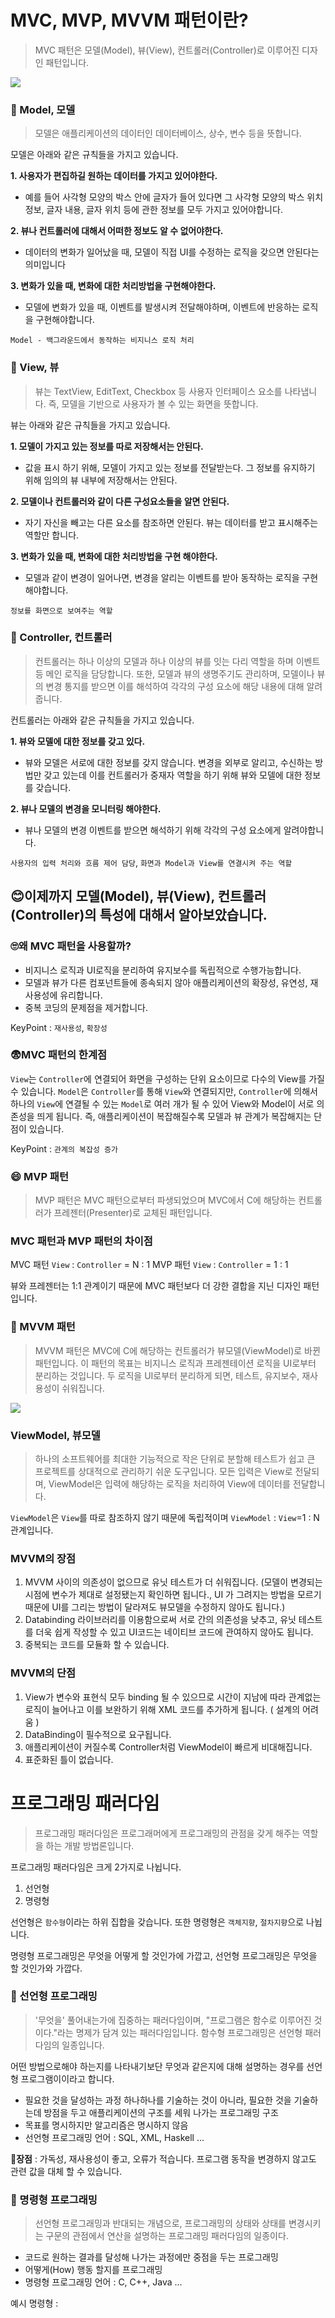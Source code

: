 # MVC, MVP, MVVM 패턴이란?

> MVC 패턴은 모델(Model), 뷰(View), 컨트롤러(Controller)로 이루어진 디자인 패턴입니다.

![](https://velog.velcdn.com/images/oyunseong/post/7c37bea0-d55a-4d07-9770-ec53bd9a37d6/image.png)


### 🍟 Model, 모델
> 모델은 애플리케이션의 데이터인 데이터베이스, 상수, 변수 등을 뜻합니다. 

모델은 아래와 같은 규칙들을 가지고 있습니다. 

**1. 사용자가 편집하길 원하는 데이터를 가지고 있어야한다.**
- 예를 들어 사각형 모양의 박스 안에 글자가 들어 있다면 그 사각형 모양의 박스 위치 정보, 글자 내용, 글자 위치 등에 관한 정보를 모두 가지고 있어야합니다. 

**2. 뷰나 컨트롤러에 대해서 어떠한 정보도 알 수 없어야한다.**
-  데이터의 변화가 일어났을 때, 모델이 직접 UI를 수정하는 로직을 갖으면 안된다는 의미입니다 

**3. 변화가 있을 때, 변화에 대한 처리방법을 구현해야한다.**
- 모델에 변화가 있을 때, 이벤트를 발생시켜 전달해야하며, 이벤트에 반응하는 로직을 구현해야합니다. 

`Model - 백그라운드에서 동작하는 비지니스 로직 처리`

### 🍔 View, 뷰
> 뷰는 TextView, EditText, Checkbox 등 사용자 인터페이스 요소를 나타냅니다. 즉, 모델을 기반으로 사용자가 볼 수 있는 화면을 뜻합니다. 

뷰는 아래와 같은 규칙들을 가지고 있습니다. 

**1. 모델이 가지고 있는 정보를 따로 저장해서는 안된다.**
- 값을 표시 하기 위해, 모델이 가지고 있는 정보를 전달받는다. 그 정보를 유지하기 위해 임의의 뷰 내부에 저장해서는 안된다. 

**2. 모델이나 컨트롤러와 같이 다른 구성요소들을 알면 안된다.**
- 자기 자신을 빼고는 다른 요소를 참조하면 안된다. 뷰는 데이터를 받고 표시해주는 역할만 합니다. 

**3. 변화가 있을 때, 변화에 대한 처리방법을 구현 해야한다.**
- 모델과 같이 변경이 일어나면, 변경을 알리는 이벤트를 받아 동작하는 로직을 구현해야합니다. 

`정보를 화면으로 보여주는 역할`

### 🍿 Controller, 컨트롤러 
> 컨트롤러는 하나 이상의 모델과 하나 이상의 뷰를 잇는 다리 역할을 하며 이벤트 등 메인 로직을 담당합니다. 또한, 모델과 뷰의 생명주기도 관리하며, 모델이나 뷰의 변경 통지를 받으면 이를 해석하여 각각의 구성 요소에 해당 내용에 대해 알려줍니다. 

컨트롤러는 아래와 같은 규칙들을 가지고 있습니다. 

**1. 뷰와 모델에 대한 정보를 갖고 있다.**
- 뷰와 모델은 서로에 대한 정보를 갖지 않습니다. 변경을 외부로 알리고, 수신하는 방법만 갖고 있는데 이를 컨트롤러가 중재자 역할을 하기 위해 뷰와 모델에 대한 정보를 갖습니다. 

**2. 뷰나 모델의 변경을 모니터링 해야한다.**
- 뷰나 모델의 변경 이벤트를 받으면 해석하기 위해 각각의 구성 요소에게 알려야합니다. 

`사용자의 입력 처리와 흐름 제어 담당`, `화면과 Model과 View를 연결시켜 주는 역할`

😊이제까지 모델(Model), 뷰(View), 컨트롤러(Controller)의 특성에 대해서 알아보았습니다. 
--- 
### 🙄왜 MVC 패턴을 사용할까?
- 비지니스 로직과 UI로직을 분리하여 유지보수를 독립적으로 수행가능합니다. 
- 모델과 뷰가 다른 컴포넌트들에 종속되지 않아 애플리케이션의 확장성, 유연성, 재사용성에 유리합니다. 
- 중복 코딩의 문제점을 제거합니다. 

KeyPoint : `재사용성`, `확장성`

### 😨MVC 패턴의 한계점
`View`는 `Controller`에 연결되어 화면을 구성하는 단위 요소이므로 다수의 View를 가질 수 있습니다. 
`Model`은 `Controller`를 통해 `View`와 연결되지만, `Controller`에 의해서 하나의 `View`에 연결될 수 있는 `Model`로 여러 개가 될 수 있어 View와 Model이 서로 의존성을 띄게 됩니다. 
즉, 애플리케이션이 복잡해질수록 모델과 뷰 관계가 복잡해지는 단점이 있습니다. 

KeyPoint : `관계의 복잡성 증가`


### 😄 MVP 패턴
>MVP 패턴은 MVC 패턴으로부터 파생되었으며 MVC에서 C에 해당하는 컨트롤러가 프레젠터(Presenter)로 교체된 패턴입니다. 


### MVC 패턴과 MVP 패턴의 차이점
MVC 패턴 `View` : `Controller` = N : 1
MVP 패턴  `View` : `Controller` = 1 : 1

뷰와 프레젠터는 1:1 관계이기 때문에 MVC 패턴보다 더 강한 결합을 지닌 디자인 패턴입니다. 

### 🥓 MVVM 패턴
> MVVM 패턴은 MVC에 C에 해당하는 컨트롤러가 뷰모델(ViewModel)로 바뀐 패턴입니다. 
이 패턴의 목표는 비지니스 로직과 프레젠테이션 로직을 UI로부터 분리하는 것입니다.
두 로직을 UI로부터 분리하게 되면, 테스트, 유지보수, 재사용성이 쉬워집니다. 

![](https://velog.velcdn.com/images/oyunseong/post/a8504ca1-7322-4d61-97b4-b3b24b51e010/image.png)


### ViewModel, 뷰모델
> 하나의 소프트웨어를 최대한 기능적으로 작은 단위로 분할해 테스트가 쉽고 큰 프로젝트를 상대적으로 관리하기 쉬운 도구입니다. 
모든 입력은 View로 전달되며, ViewModel은 입력에 해당하는 로직을 처리하여 View에 데이터를 전달합니다.

`ViewModel`은 `View`를 따로 참조하지 않기 때문에 독립적이며 `ViewModel` : `View`=1 : N 관계입니다.

### MVVM의 장점

1. MVVM 사이의 의존성이 없으므로 유닛 테스트가 더 쉬워집니다. (모델이 변경되는 시점에 변수가 제대로 설정됐는지 확인하면 됩니다., UI 가 그려지는 방법을 모르기 때문에 UI를 그리는 방법이 달라져도 뷰모델을 수정하지 않아도 됩니다.)
2. Databinding 라이브러리를 이용함으로써 서로 간의 의존성을 낮추고, 유닛 테스트를 더욱 쉽게 작성할 수 있고 UI코드는 네이티브 코드에 관여하지 않아도 됩니다. 
3. 중복되는 코드를 모듈화 할 수 있습니다.

### MVVM의 단점

1. View가 변수와 표현식 모두 binding 될 수 있으므로 시간이 지남에 따라 관계없는 로직이 늘어나고 이를 보완하기 위해 XML 코드를 추가하게 됩니다. ( 설계의 어려움 )
2. DataBinding이 필수적으로 요구됩니다.
3. 애플리케이션이 커질수록 Controller처럼 ViewModel이 빠르게 비대해집니다. 
4. 표준화된 틀이 없습니다.

# 프로그래밍 패러다임

> 프로그래밍 패러다임은 프로그래머에게 프로그래밍의 관점을 갖게 해주는 역할을 하는 개발 방법론입니다.

프로그래밍 패러다임은 크게 2가지로 나뉩니다.
1. 선언형
2. 명령형

선언형은 `함수형`이라는 하위 집합을 갖습니다. 또한 명령형은 `객체지향`, `절차지향`으로 나뉩니다. 

명령형 프로그래밍은 무엇을 어떻게 할 것인가에 가깝고,  선언형 프로그래밍은 무엇을 할 것인가와 가깝다.

### 🍤 선언형 프로그래밍
>'무엇을' 풀어내는가에 집중하는 패러다임이며, "프로그램은 함수로 이루어진 것이다."라는 명제가 담겨 있는 패러다임입니다. 함수형 프로그래밍은 선언형 패러다임의 일종입니다. 

어떤 방법으로해야 하는지를 나타내기보단 무엇과 같은지에 대해 설명하는 경우를 선언형 프로그램이이라고 합니다. 

- 필요한 것을 달성하는 과정 하나하나를 기술하는 것이 아니라, 필요한 것을 기술하는데 방점을 두고 애플리케이션의 구조를 세워 나가는 프로그래밍 구조
- 목표를 명시하지만 알고리즘은 명시하지 않음
- 선언형 프로그래밍 언어 : SQL, XML, Haskell ...

🍗**장점** : 가독성, 재사용성이 좋고, 오류가 적습니다. 프로그램 동작을 변경하지 않고도 관련 값을 대체 할 수 있습니다. 

### 🍚 명령형 프로그래밍

> 선언형 프로그래밍과 반대되는 개념으로, 프로그래밍의 상태와 상태를 변경시키는 구문의 관점에서 연산을 설명하는 프로그래밍 패러다임의 일종이다.

- 코드로 원하는 결과를 달성해 나가는 과정에만 중점을 두는 프로그래밍
- 어떻게(How) 행동 할지를 프로그래밍
- 명령형 프로그래밍 언어 : C, C++, Java ...


예시 
명령형 : 